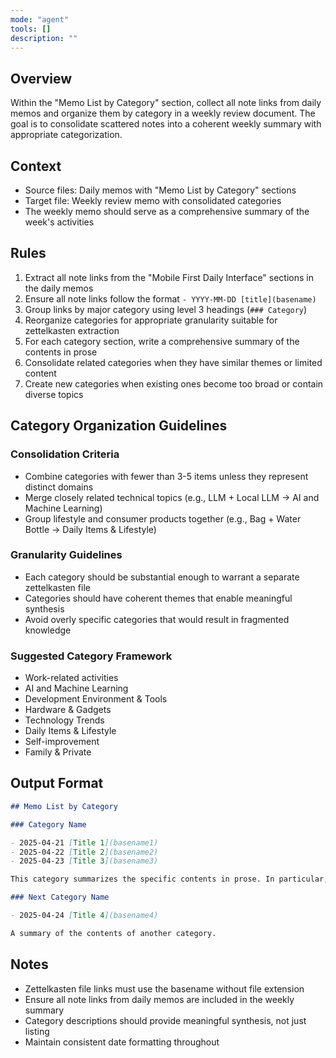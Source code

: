 ```yaml
---
mode: "agent"
tools: []
description: ""
---
```


## Overview

Within the "Memo List by Category" section, collect all note links from daily memos and organize them by category in a weekly review document.
The goal is to consolidate scattered notes into a coherent weekly summary with appropriate categorization.

## Context

- Source files: Daily memos with "Memo List by Category" sections
- Target file: Weekly review memo with consolidated categories
- The weekly memo should serve as a comprehensive summary of the week's activities

## Rules

1. Extract all note links from the "Mobile First Daily Interface" sections in the daily memos
1. Ensure all note links follow the format `- YYYY-MM-DD [title](basename)`
1. Group links by major category using level 3 headings (`### Category`)
1. Reorganize categories for appropriate granularity suitable for zettelkasten extraction
1. For each category section, write a comprehensive summary of the contents in prose
1. Consolidate related categories when they have similar themes or limited content
1. Create new categories when existing ones become too broad or contain diverse topics

## Category Organization Guidelines

### Consolidation Criteria

- Combine categories with fewer than 3-5 items unless they represent distinct domains
- Merge closely related technical topics (e.g., LLM + Local LLM → AI and Machine Learning)
- Group lifestyle and consumer products together (e.g., Bag + Water Bottle → Daily Items & Lifestyle)

### Granularity Guidelines

- Each category should be substantial enough to warrant a separate zettelkasten file
- Categories should have coherent themes that enable meaningful synthesis
- Avoid overly specific categories that would result in fragmented knowledge

### Suggested Category Framework

- Work-related activities
- AI and Machine Learning
- Development Environment & Tools
- Hardware & Gadgets
- Technology Trends
- Daily Items & Lifestyle
- Self-improvement
- Family & Private

## Output Format

```md
## Memo List by Category

### Category Name

- 2025-04-21 [Title 1](basename1)
- 2025-04-22 [Title 2](basename2)
- 2025-04-23 [Title 3](basename3)

This category summarizes the specific contents in prose. In particular, it focuses on the main points and learning outcomes, highlighting the key activities undertaken.

### Next Category Name

- 2025-04-24 [Title 4](basename4)

A summary of the contents of another category.
```

## Notes

- Zettelkasten file links must use the basename without file extension
- Ensure all note links from daily memos are included in the weekly summary
- Category descriptions should provide meaningful synthesis, not just listing
- Maintain consistent date formatting throughout

